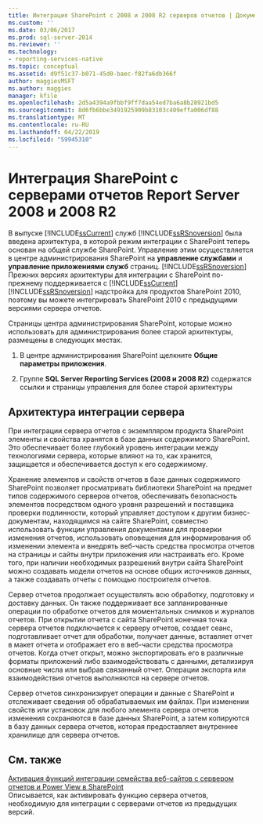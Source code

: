 ```yaml
---
title: Интеграция SharePoint с 2008 и 2008 R2 серверов отчетов | Документация Майкрософт
ms.custom: ''
ms.date: 03/06/2017
ms.prod: sql-server-2014
ms.reviewer: ''
ms.technology:
- reporting-services-native
ms.topic: conceptual
ms.assetid: d9f51c37-b071-45d0-baec-f82fa6db366f
author: maggiesMSFT
ms.author: maggies
manager: kfile
ms.openlocfilehash: 2d5a4394a9fbbf9ff7daa54ed7ba6a8b28921bd5
ms.sourcegitcommit: 8d6fb6bbe3491925909b83103c409effa006df88
ms.translationtype: MT
ms.contentlocale: ru-RU
ms.lasthandoff: 04/22/2019
ms.locfileid: "59945310"
---
```

# <a name="sharepoint-integration-with-2008-and-2008-r2--report-servers"></a>Интеграция SharePoint с серверами отчетов Report Server 2008 и 2008 R2
  В выпуске [!INCLUDE[ssCurrent](../includes/sscurrent-md.md)] служб [!INCLUDE[ssRSnoversion](../includes/ssrsnoversion-md.md)] была введена архитектура, в которой режим интеграции с SharePoint теперь основан на общей службе SharePoint. Управление этим осуществляется в центре администрирования SharePoint на **управление службами** и **управление приложениями служб** страниц. [!INCLUDE[ssRSnoversion](../includes/ssrsnoversion-md.md)] Прежних версиях архитектуры для интеграции с SharePoint по-прежнему поддерживается с [!INCLUDE[ssCurrent](../includes/sscurrent-md.md)] [!INCLUDE[ssRSnoversion](../includes/ssrsnoversion-md.md)] надстройка для продуктов SharePoint 2010, поэтому вы можете интегрировать SharePoint 2010 с предыдущими версиями сервера отчетов.  
  
 Страницы центра администрирования SharePoint, которые можно использовать для администрирования более старой архитектуры, размещены в следующих местах.  
  
1.  В центре администрирования SharePoint щелкните **Общие параметры приложения**.  
  
2.  Группе **SQL Server Reporting Services (2008 и 2008 R2)** содержатся ссылки и страницы управления для более старой архитектуры  
  
## <a name="server-integration-architecture"></a>Архитектура интеграции сервера  
 При интеграции сервера отчетов с экземпляром продукта SharePoint элементы и свойства хранятся в базе данных содержимого SharePoint. Это обеспечивает более глубокий уровень интеграции между технологиями сервера, которые влияют на то, как хранится, защищается и обеспечивается доступ к его содержимому.  
  
 Хранение элементов и свойств отчетов в базе данных содержимого SharePoint позволяет просматривать библиотеки SharePoint на предмет типов содержимого серверов отчетов, обеспечивать безопасность элементов посредством одного уровня разрешений и поставщика проверки подлинности, который управляет доступом к другим бизнес-документам, находящимся на сайте SharePoint, совместно использовать функции управления документами для проверки изменения отчетов, использовать оповещения для информирования об изменении элемента и внедрять веб-часть средства просмотра отчетов на страницы и сайты внутри приложения или настраивать его. Кроме того, при наличии необходимых разрешений внутри сайта SharePoint можно создавать модели отчетов на основе общих источников данных, а также создавать отчеты с помощью построителя отчетов.  
  
 Сервер отчетов продолжает осуществлять всю обработку, подготовку и доставку данных. Он также поддерживает все запланированные операции по обработке отчетов для моментальных снимков и журналов отчетов. При открытии отчета с сайта SharePoint конечная точка сервера отчетов подключается к серверу отчетов, создает сеанс, подготавливает отчет для обработки, получает данные, вставляет отчет в макет отчета и отображает его в веб-части средства просмотра отчетов. Когда отчет открыт, можно экспортировать его в различные форматы приложений либо взаимодействовать с данными, детализируя основные числа или выбрав связанный отчет. Операции экспорта или взаимодействия отчетов выполняются на сервере отчетов.  
  
 Сервер отчетов синхронизирует операции и данные с SharePoint и отслеживает сведения об обрабатываемых им файлах. При изменении свойств или установок для любого элемента сервера отчетов изменения сохраняются в базе данных SharePoint, а затем копируются в базу данных сервера отчетов, которая предоставляет внутреннее хранилище для сервера отчетов.  
  
## <a name="related-content"></a>См. также  
 [Активация функций интеграции семейства веб-сайтов с сервером отчетов и Power View в SharePoint](activate-the-report-server-and-power-view-integration-features-in-sharepoint.md)  
 Описывается, как активировать функцию сервера отчетов, необходимую для интеграции с серверами отчетов из предыдущих версий.  
  
  
